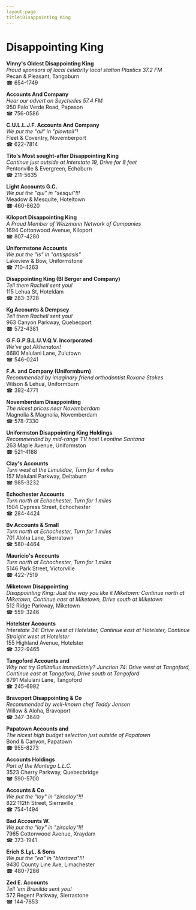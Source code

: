 ```yaml
---
layout:page
title:Disappointing King
---
```

# Disappointing King

**Vinny's Oldest Disappointing King**  
_Proud sponsors of local celebrity local station Plastics 37.2 FM_  
Pecan & Pleasant, Tangoburn  
☎ 654-1749



**Accounts And Company**  
_Hear our advert on Seychelles 57.4 FM_  
950 Palo Verde Road, Papason  
☎ 756-0586



**C.U.L.L.J.F. Accounts And Company**  
_We put the "ail" in "plowtail"!_  
Fleet & Coventry, Novemberport  
☎ 622-7814



**Tito's Most sought-after Disappointing King**  
_Continue just outside at Interstate 19, Drive for 8 feet_  
Pentonville & Evergreen, Echoburn  
☎ 211-5635



**Light Accounts G.C.**  
_We put the "qui" in "sesqui"!!!_  
Meadow & Mesquite, Hoteltown  
☎ 460-8620



**Kiloport Disappointing King**  
_A Proud Member of Weizmann Network of Companies_  
1694 Cottonwood Avenue, Kiloport  
☎ 807-4280



**Uniformstone Accounts**  
_We put the "is" in "antispasis"_  
Lakeview & Bow, Uniformstone  
☎ 710-4263



**Disappointing King (Bl Berger and Company)**  
_Tell them Rachell sent you!_  
115 Lehua St, Hoteldam  
☎ 283-3728



**Kg Accounts & Dempsey**  
_Tell them Rachell sent you!_  
963 Canyon Parkway, Quebecport  
☎ 572-4381



**G.F.G.P.B.L.U.V.Q.V. Incorporated**  
_We've got Akhenaton!_  
6680 Malulani Lane, Zulutown  
☎ 546-0241



**F.A. and Company (Uniformburn)**  
_Recommended by imaginary friend orthodontist Roxane Stokes_  
Wilson & Lehua, Uniformburn  
☎ 392-4771



**Novemberdam Disappointing**  
_The nicest prices near Novemberdam_  
Magnolia & Magnolia, Novemberdam  
☎ 578-7330



**Uniformston Disappointing King Holdings**  
_Recommended by mid-range TV host Leontine Santana_  
263 Maple Avenue, Uniformston  
☎ 521-4188



**Clay's Accounts**  
_Turn west at the Limulidae, Turn for 4 miles_  
157 Malulani Parkway, Deltaburn  
☎ 985-3232



**Echochester Accounts**  
_Turn north at Echochester, Turn for 1 miles_  
1504 Cypress Street, Echochester  
☎ 284-4424



**Bv Accounts & Small**  
_Turn north at Echochester, Turn for 1 miles_  
701 Aloha Lane, Sierratown  
☎ 580-4464



**Mauricio's Accounts**  
_Turn north at Echochester, Turn for 1 miles_  
5146 Park Street, Victorville  
☎ 422-7519



**Miketown Disappointing**  
_Disappointing King: Just the way you like it 
Miketown: Continue north at Miketown, Continue east at Miketown, Drive south at Miketown_  
512 Ridge Parkway, Miketown  
☎ 559-3246



**Hotelster Accounts**  
_Interstate 34: Drive west at Hotelster, Continue east at Hotelster, Continue Straight west at Hotelster_  
155 Highland Avenue, Hotelster  
☎ 322-9465



**Tangoford Accounts and**  
_Why not try Gallirallus immediately? 
Junction 74: Drive west at Tangoford, Continue east at Tangoford, Drive south at Tangoford_  
8791 Malulani Lane, Tangoford  
☎ 245-6992



**Bravoport Disappointing & Co**  
_Recommended by well-known chef Teddy Jensen_  
Willow & Aloha, Bravoport  
☎ 347-3640



**Papatown Accounts and**  
_The nicest high budget selection just outside of Papatown_  
Bond & Canyon, Papatown  
☎ 955-8273



**Accounts Holdings**  
_Part of the Montego L.L.C._  
3523 Cherry Parkway, Quebecbridge  
☎ 590-5700



**Accounts & Co**  
_We put the "loy" in "zircaloy"!!!_  
822 112th Street, Sierraville  
☎ 754-1494



**Bad Accounts W.**  
_We put the "loy" in "zircaloy"!!!_  
7965 Cottonwood Avenue, Xraydam  
☎ 373-1941



**Erich S.LyL. & Sons**  
_We put the "ea" in "blastaea"!!!_  
9430 County Line Ave, Limachester  
☎ 480-7286



**Zed E. Accounts**  
_Tell 'em Brunilda sent you!_  
572 Regent Parkway, Sierrastone  
☎ 144-7853



